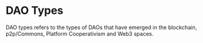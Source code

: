 # DAO Types

DAO types refers to the types of DAOs that have emerged in the blockchain, p2p/Commons, Platform Cooperativism and Web3 spaces. 
